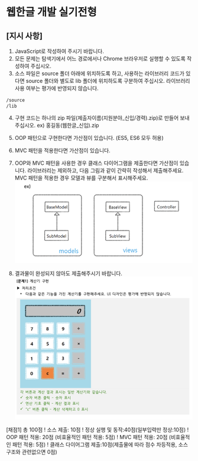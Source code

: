 # 웹한글 개발 실기전형
## [지시 사항]

1. JavaScript로 작성하여 주시기 바랍니다.
2. 모든 문제는 탐색기에서 어느 경로에서나 Chrome 브라우저로 실행할 수 있도록 작성하여 주십시오.
3. 소스 파일은 source 폴더 아래에 위치하도록 하고, 사용하는 라이브러리 코드가 있다면 source 폴더와
별도로 lib 폴더에 위치하도록 구분하여 주십시오. 라이브러리 사용 여부는 평가에 반영되지 않습니다.
```
/source 
/lib
```
4. 구현 코드는 하나의 zip 파일(제출자이름(지원분야_신입/경력).zip)로 만들어 보내 주십시오. ex) 홍길동(웹한글_신입).zip
5. OOP 패턴으로 구현한다면 가산점이 있습니다. (ES5, ES6 모두 허용)
6. MVC 패턴을 적용한다면 가산점이 있습니다.
7. OOP와 MVC 패턴을 사용한 경우 클래스 다이어그램을 제출한다면 가산점이 있습니다. 라이브러리는 제외하고, 다음 그림과 같이 간략히 작성해서 제출해주세요. MVC 패턴을 적용한 경우 모델과 뷰를 구분해서 표시해주세요.
![exam](./source/images/exam.png)

8. 결과물이 완성되지 않아도 제출해주시기 바랍니다.
![goal](./source/images/goal.png)


[채점1] 총 100점
! 소스 제출: 10점
! 정상 실행 및 동작:40점(일부입력만 정상:10점)
! OOP 패턴 적용: 20점 (비효율적인 패턴 적용: 5점)
! MVC 패턴 적용: 20점 (비효율적인 패턴 적용: 5점)
! 클래스 다이어그램 제출:10점(제출물에 따라 점수 차등적용, 소스 구조와 관련없으면 0점)